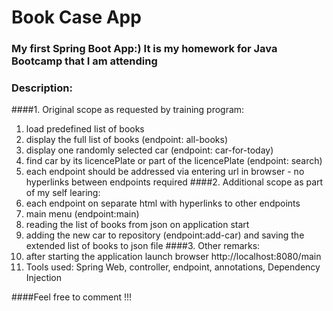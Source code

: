 # Book Case App
### My first Spring Boot App:) It is my homework for Java Bootcamp that I am attending


### Description:

####1. Original scope as requested by training program:
   1. load predefined list of books 
   2. display the full list of books (endpoint: all-books)
   3. display one randomly selected car (endpoint: car-for-today)
   4. find car by its licencePlate or part of the licencePlate (endpoint: search)
   5. each endpoint should be addressed via entering url in browser - no hyperlinks between endpoints required
####2. Additional scope as part of my self learing:
   1. each endpoint on separate html with hyperlinks to other endpoints
   2. main menu (endpoint:main)
   3. reading the list of books from json on application start
   4. adding the new car to repository (endpoint:add-car) and saving the extended list of books to json file
####3. Other remarks:
   1. after starting the application launch browser http://localhost:8080/main
   2. Tools used: Spring Web, controller, endpoint, annotations, Dependency Injection

####Feel free to comment !!!

